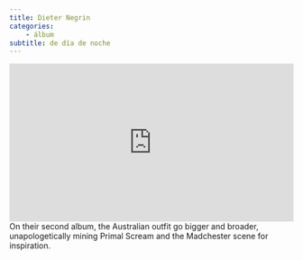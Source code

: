 ```yaml
---
title: Dieter Negrin
categories:
    - álbum
subtitle: de día de noche
---
```

<iframe width="100%" height="280" scrolling="no" frameborder="no" src="https://w.soundcloud.com/player/?url=https%3A//api.soundcloud.com/tracks/71822332&amp;auto_play=false&amp;hide_related=false&amp;show_comments=true&amp;show_user=true&amp;show_reposts=false&amp;visual=true"></iframe>
On their second album, the Australian outfit 
go bigger and broader, unapologetically mining 
Primal Scream and the Madchester scene for inspiration.